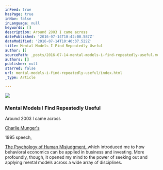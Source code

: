 ```yaml
---
inFeed: true
hasPage: true
inNav: false
inLanguage: null
keywords: []
description: Around 2003 I came across
datePublished: '2016-07-14T10:42:00.587Z'
dateModified: '2016-07-14T10:40:37.522Z'
title: Mental Models I Find Repeatedly Useful
author: []
sourcePath: _posts/2016-07-14-mental-models-i-find-repeatedly-useful.md
authors: []
publisher: null
starred: false
url: mental-models-i-find-repeatedly-useful/index.html
_type: Article

---
```

![](https://the-grid-user-content.s3-us-west-2.amazonaws.com/7e7f66da-f03c-4d6f-b4cc-6305e12d4f43.jpg)

### Mental Models I Find Repeatedly Useful

Around 2003 I came across

[Charlie Munger's][0]

1995 speech,

[The Psychology of Human Misjudgment, ][1]which introduced me to how behavioral economics can be applied in business and investing. More profoundly, though, it opened my mind to the power of seeking out and applying mental models across a wide array of disciplines.

[0]: https://en.wikipedia.org/wiki/Charlie_Munger
[1]: http://web.archive.org/web/20151004200748/http://law.indiana.edu/instruction/profession/doc/16_1.pdf